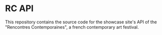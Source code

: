 # RC API

This repository contains the source code for the showcase site's API of the "Rencontres Contemporaines", a french contemporary art festival.

